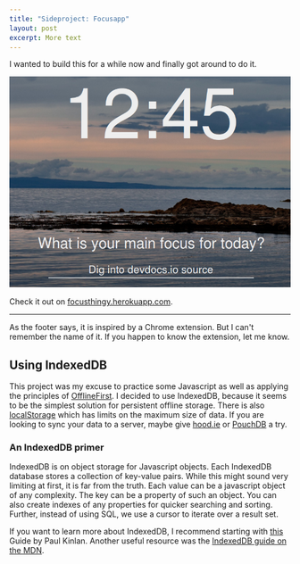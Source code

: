 ```yaml
---
title: "Sideproject: Focusapp"
layout: post
excerpt: More text
---
```

I wanted to build this for a while now and finally got around to do it.

<a href="http://focusthingy.herokuapp.com">
  <img src="/assets/images/posts/2014-01-12-sideproject-focusapp/focusapp.png" class="img-thumbnail" alt="project screenshot">
</a>

Check it out on [focusthingy.herokuapp.com](http://focusthingy.herokuapp.com/).

---
As the footer says, it is inspired by a Chrome extension. But I can't remember the name of it. If you happen to know the extension, let me know.

## Using IndexedDB

This project was my excuse to practice some Javascript as well as applying the principles of [OfflineFirst](http://offlinefirst.org/).
I decided to use IndexedDB, because it seems to be the simplest solution for persistent offline storage. There is also [localStorage](https://developer.mozilla.org/en-US/docs/Web/Guide/API/DOM/Storage#localStorage) which has limits on the maximum size of data. If you are looking to sync your data to a server, maybe give [hood.ie](http://hood.ie) or [PouchDB](http://pouchdb.com) a try.

### An IndexedDB primer
IndexedDB is on object storage for Javascript objects. Each IndexedDB database stores a collection of key-value pairs. While this might sound very limiting at first, it is far from the truth. Each value can be a javascript object of any complexity. The key can be a property of such an object. You can also create indexes of any properties for quicker searching and sorting. Further, instead of using SQL, we use a cursor to iterate over a result set.

If you want to learn more about IndexedDB, I recommend starting with [this](http://www.html5rocks.com/en/tutorials/indexeddb/todo/) Guide by Paul Kinlan.
Another useful resource was the [IndexedDB guide on the MDN](https://developer.mozilla.org/en/docs/IndexedDB/Using_IndexedD).
